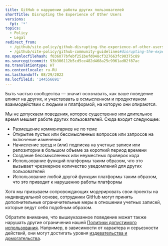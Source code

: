 ```yaml
---
title: GitHub о нарушении работы других пользователей
shortTitle: Disrupting the Experience of Other Users
versions:
  fpt: '*'
topics:
  - Policy
  - Legal
redirect_from:
  - /github/site-policy/github-disrupting-the-experience-of-other-users
  - /github/site-policy/github-community-guidelines#disrupting-the-experience-of-other-users
ms.openlocfilehash: f036077bfebf251befd048cf327663fc90375c89
ms.sourcegitcommit: 93b306112b5cd5ce482d468a25c9961ad02f87ac
ms.translationtype: HT
ms.contentlocale: ru-RU
ms.lasthandoff: 08/29/2022
ms.locfileid: '144556691'
---
```

Быть частью сообщества — значит осознавать, как ваше поведение влияет на других, и участвовать в осмысленном и продуктивном взаимодействии с людьми и платформой, на которую они опираются. 

Мы не допускаем поведения, которое существенно или длительное время мешает работе других пользователей. Сюда входит следующее: 

- Размещение комментариев не по теме 
- Открытие пустых или бессмысленных вопросов или запросов на включение изменений 
- Начисление звезд и (или) подписка на учетные записи или репозитории в большом объеме за короткий период времени 
- Создание бессмысленных или неуместных проверок кода 
- Использование функций платформы таким образом, что это вызывает чрезмерное количество уведомлений для других пользователей
- Использование любой другой функции платформы таким образом, что это приводит к нарушению работы платформы

Хотя мы призываем сопровождающих модерировать свои проекты на индивидуальной основе, сотрудники GitHub могут принять дополнительные ограничительные меры в отношении учетных записей, которые ведут себя подобным образом.

Обратите внимание, что вышеуказанное поведение может также нарушать другие ограничения нашей [Политики допустимого использования](/github/site-policy/github-acceptable-use-policies). Например, в зависимости от характера и серьезности действий, они могут достигать уровня [издевательства и домогательства](/github/site-policy/github-bullying-and-harassment).
